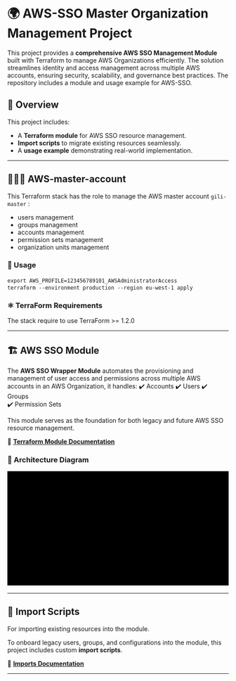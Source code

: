 # 🌍 AWS-SSO Master Organization Management Project

This project provides a **comprehensive AWS SSO Management Module** built with Terraform to manage AWS Organizations efficiently. The solution streamlines identity and access management across multiple AWS accounts, ensuring security, scalability, and governance best practices.
The repository includes a module and usage example for AWS-SSO.  

## 📌 Overview

This project includes:
- A **Terraform module** for AWS SSO resource management.
- **Import scripts** to migrate existing resources seamlessly.
- A **usage example** demonstrating real-world implementation.

---

## 🧑‍🧒‍🧒 AWS-master-account
This Terraform stack has the role to manage the AWS master account `gili-master` :
* users management
* groups management
* accounts management
* permission sets management
* organization units management

### 🚀 Usage

```shell           
export AWS_PROFILE=123456789101_AWSAdministratorAccess
terraform --environment production --region eu-west-1 apply
```

### ⚛️ TerraForm Requirements

The stack require to use TerraForm >= 1.2.0

---

## 🏗️ AWS SSO Module

The **AWS SSO Wrapper Module** automates the provisioning and management of user access and permissions across multiple AWS accounts in an AWS Organization, it handles:
✔️ Accounts
✔️ Users 
✔️ Groups  
✔️ Permission Sets  

This module serves as the foundation for both legacy and future AWS SSO resource management.

📜 **[Terraform Module Documentation](./module/aws-sso-wrapper/docs/terraform.md)**

### 📌 Architecture Diagram
![AWS SSO Module Diagram](./module/aws-sso-wrapper/docs/diagram.gif)

---

## 🔄 Import Scripts
For importing existing resources into the module.

To onboard legacy users, groups, and configurations into the module, this project includes custom **import scripts**.

📜 **[Imports Documentation](./import_scripts/docs/imports.md)**  

---





